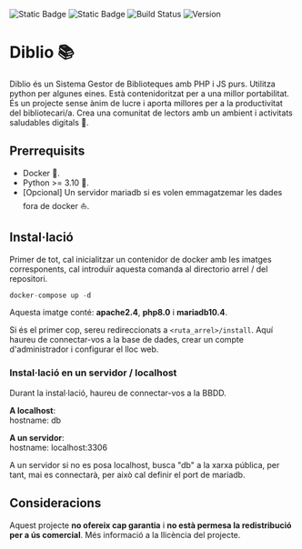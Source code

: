 ![Static Badge](https://img.shields.io/badge/diblio-4A68A0?style=flat) ![Static Badge](https://img.shields.io/badge/bibliodigital-4A68A0?style=flat) ![Build Status](https://img.shields.io/badge/build-passing-brightgreen) ![Version](https://img.shields.io/github/v/release/USER/REPO)


# Diblio 📚
Diblio és un Sistema Gestor de Biblioteques amb PHP i JS purs. Utilitza python per algunes eines. Està contenidoritzat per a una millor portabilitat.
És un projecte sense ànim de lucre i aporta millores per a la productivitat del bibliotecari/a.
Crea una comunitat de lectors amb un ambient i activitats saludables digitals 📖.

## Prerrequisits
- Docker 🐳.
- Python >= 3.10 🐍.
- [Opcional] Un servidor mariadb si es volen emmagatzemar les dades fora de docker ⛵.

 
##  Instal·lació
Primer de tot, cal inicialitzar un contenidor de docker amb les imatges corresponents, cal introduïr aquesta comanda al directorio arrel / del repositori.
```python
docker-compose up -d
```
Aquesta imatge conté: **apache2.4**, **php8.0** i **mariadb10.4**.

Si és el primer cop, sereu redireccionats a ```<ruta_arrel>/install```. Aquí haureu de connectar-vos a la base de dades, crear un compte d'administrador i configurar el lloc web.

### Instal·lació en un servidor / localhost
Durant la instal·lació, haureu de connectar-vos a la BBDD.

**A localhost**:  
hostname: db

**A un servidor**:  
hostname: localhost:3306

A un servidor si no es posa localhost, busca "db" a la xarxa pública, per tant, mai es connectarà, per això cal definir el port de mariadb.


## Consideracions
Aquest projecte **no ofereix cap garantia** i **no està permesa la redistribució per a ús comercial**. Més informació a la llicència del projecte.
